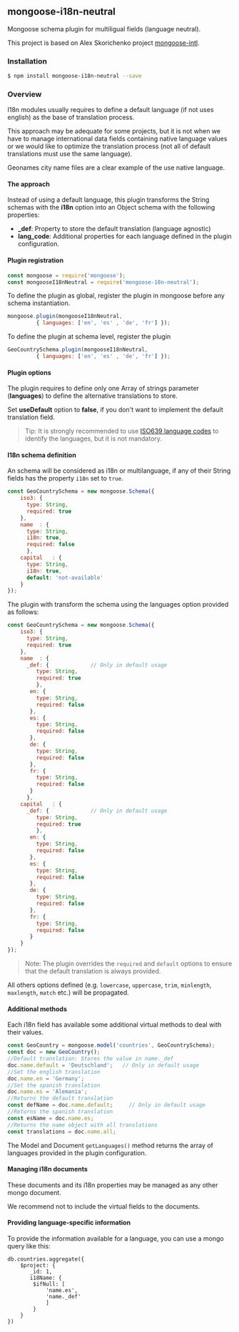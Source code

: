 ## mongoose-i18n-neutral
Mongoose schema plugin for multiligual fields (language neutral).

This project is based on Alex Skorichenko project [mongoose-intl](https://github.com/alexsk/mongoose-intl).

### Installation

```sh
$ npm install mongoose-i18n-neutral --save
```

### Overview

I18n modules usually requires to define a default language (if not uses english) as the base of translation process.

This approach may be adequate for some projects, but it is not when we have to manage international data fields containing native language values or we would like to optimize the translation process (not all of default translations must use the same language).

Geonames city name files are a clear example of the use native language.

#### The approach

Instead of using a default language, this plugin transforms the String schemas with the **i18n** option into an Object schema with the following properties:
* **_def**: Property to store the default translation (language agnostic)
* **lang_code**: Additional properties for each language defined in the plugin configuration.  
 
#### Plugin registration

```js
const mongoose = require('mongoose');
const mongooseI18nNeutral = require('mongoose-18n-neutral');
```

To define the plugin as global, register the plugin in mongoose before any schema instantiation.

```js
mongoose.plugin(mongooseI18nNeutral, 
         { languages: ['en', 'es' , 'de', 'fr'] });
```

To define the plugin at schema level, register the plugin 
```js
GeoCountrySchema.plugin(mongooseI18nNeutral, 
         { languages: ['en', 'es' , 'de', 'fr'] });
```
#### Plugin options

The plugin requires to define only one Array of strings parameter (**languages**) to define the alternative translations to store.

Set **useDefault** option to **false**, if you don't want to implement the default translation field.   

>Tip: It is strongly recommended to use [ISO639 language codes](https://en.wikipedia.org/wiki/List_of_ISO_639-1_codes) to identify the languages, but it is not mandatory.

#### I18n schema definition

An schema will be considered as i18n or multilanguage, if any of their String fields has the property `i18n` set to `true`. 
```js
const GeoCountrySchema = new mongoose.Schema({
    iso3: {
      type: String,
      required: true     
    },
    name  : {
      type: String,
      i18n: true,
      required: false
      },
    capital   : {
      type: String,
      i18n: true,
      default: 'not-available'
    }
});
```

The plugin with transform the schema using the languages option provided as follows:

```js
const GeoCountrySchema = new mongoose.Schema({
    iso3: {
      type: String,
      required: true      
    },
    name  : {
      _def: {             // Only in default usage              
         type: String,
         required: true 
         },
       en: {
         type: String,
         required: false
       }, 
       es: {
         type: String,
         required: false
       }, 
       de: {
         type: String,
         required: false
       }, 
       fr: {
         type: String,
         required: false
       }                 
      },
    capital   : {
      _def: {             // Only in default usage
         type: String,
         required: true
         },
       en: {
         type: String,
         required: false
       }, 
       es: {
         type: String,
         required: false
       }, 
       de: {
         type: String,
         required: false
       }, 
       fr: {
         type: String,
         required: false
       }   
    }
});
```

>Note: The plugin overrides the `required` and `default` options to ensure that the default translation is always provided.

All others options defined (e.g. `lowercase`, `uppercase`, `trim`, `minlength`, `maxlength`, `match` etc.) will be propagated.

#### Additional methods

Each i18n field has available some additional virtual methods to deal with their values.

```js
const GeoCountry = mongoose.model('countries', GeoCountrySchema);
const doc = new GeoCountry();
//Default translation: Stores the value in name._def
doc.name.default = 'Deutschland';   // Only in default usage
//Set the english translation
doc.name.en = 'Germany'; 
//Set the spanish translation
doc.name.es = 'Alemania'; 
//Returns the default translation
const defName = doc.name.default;     // Only in default usage
//Returns the spanish translation
const esName = doc.name.es; 
//Returns the name object with all translations 
const translations = doc.name.all; 
```

The Model and Document `getLanguages()` method returns the array of languages provided in the plugin configuration.

#### Managing i18n documents

These documents and its i18n properties may be managed as any other mongo document.

We recommend not to include the virtual fields to the documents.

#### Providing language-specific information

To provide the information available for a language, you can use a mongo query like this:

```mongo
db.countries.aggregate({
    $project: {
       _id: 1,
       i18Name: {
        $ifNull: [
            'name.es',
            'name._def'
            ]
        }
    }
})

```

